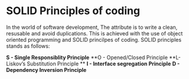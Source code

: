 # SOLID Principles of coding

In the world of software development, The attribute is to write a clean, resusable and avoid duplications. This is achieved with the use of object 
oriented programming and SOLID princilpes of coding. SOLID principles stands as follows:

  **S - Single Responsiblity Principle**
  **O - Opened/Closed Principle
  **L- Liskov’s Substitution Principle **
  **I - Interface segregation Principle**
  **D - Dependency Inversion Principle**
